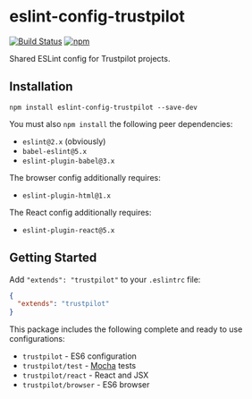 # eslint-config-trustpilot

[![Build Status](https://travis-ci.org/trustpilot/node-eslint-config.svg?branch=master)](https://travis-ci.org/trustpilot/node-eslint-config) [![npm](https://img.shields.io/npm/v/eslint-config-trustpilot.svg)](https://www.npmjs.com/package/eslint-config-trustpilot)

Shared ESLint config for Trustpilot projects.

## Installation

```
npm install eslint-config-trustpilot --save-dev
```

You must also `npm install` the following peer dependencies:
- `eslint@2.x` (obviously)
- `babel-eslint@5.x`
- `eslint-plugin-babel@3.x`

The browser config additionally requires:
- `eslint-plugin-html@1.x`

The React config additionally requires:
- `eslint-plugin-react@5.x`

## Getting Started

Add `"extends": "trustpilot"` to your `.eslintrc` file:

```json
{
  "extends": "trustpilot"
}
```

This package includes the following complete and ready to use configurations:

- `trustpilot` - ES6 configuration
- `trustpilot/test` - [Mocha](https://mochajs.org/) tests
- `trustpilot/react` - React and JSX
- `trustpilot/browser` - ES6 browser
